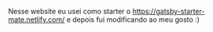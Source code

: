 Nesse website eu usei como starter o https://gatsby-starter-mate.netlify.com/ e depois fui modificando ao meu gosto :)
